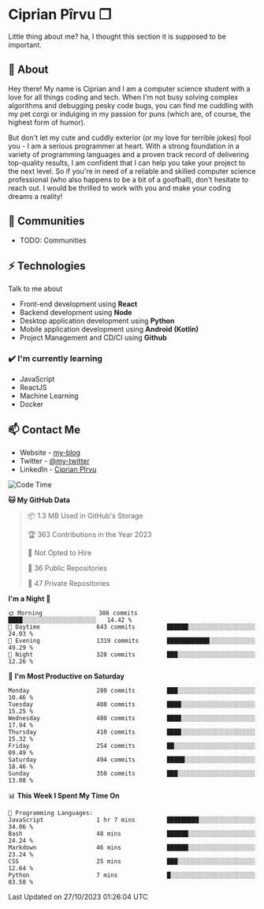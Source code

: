 # Ciprian Pîrvu ❐

Little thing about me? ha, I thought this section it is supposed to be important.

## 🧐 About

Hey there! My name is Ciprian and I am a computer science student with a love for all things coding and tech. When I'm not busy solving complex algorithms and debugging pesky code bugs, you can find me cuddling with my pet corgi or indulging in my passion for puns (which are, of course, the highest form of humor).

But don't let my cute and cuddly exterior (or my love for terrible jokes) fool you - I am a serious programmer at heart. With a strong foundation in a variety of programming languages and a proven track record of delivering top-quality results, I am confident that I can help you take your project to the next level. So if you're in need of a reliable and skilled computer science professional (who also happens to be a bit of a goofball), don't hesitate to reach out. I would be thrilled to work with you and make your coding dreams a reality!

## 👯 Communities

-   TODO: Communities

## ⚡ Technologies

Talk to me about

-   Front-end development using **React**
-   Backend development using **Node**
-   Desktop application development using **Python**
-   Mobile application development using **Android (Kotlin)**
-   Project Management and CD/CI using **Github**

### ✔️ I'm currently learning

-   JavaScript
-   ReactJS
-   Machine Learning
-   Docker

## 📫 Contact Me

-   Website - [my-blog]()
-   Twitter - [@my-twitter]()
-   LinkedIn - [Ciprian Pîrvu](https://www.linkedin.com/in/p%C3%AErvu-ciprian-cristian-4415991b1/)

<!--START_SECTION:waka-->
![Code Time](http://img.shields.io/badge/Code%20Time-1%2C794%20hrs%2018%20mins-blue)

**🐱 My GitHub Data** 

> 📦 1.3 MB Used in GitHub's Storage 
 > 
> 🏆 363 Contributions in the Year 2023
 > 
> 🚫 Not Opted to Hire
 > 
> 📜 36 Public Repositories 
 > 
> 🔑 47 Private Repositories 
 > 
**I'm a Night 🦉** 

```text
🌞 Morning                386 commits         ████░░░░░░░░░░░░░░░░░░░░░   14.42 % 
🌆 Daytime                643 commits         ██████░░░░░░░░░░░░░░░░░░░   24.03 % 
🌃 Evening                1319 commits        ████████████░░░░░░░░░░░░░   49.29 % 
🌙 Night                  328 commits         ███░░░░░░░░░░░░░░░░░░░░░░   12.26 % 
```
📅 **I'm Most Productive on Saturday** 

```text
Monday                   280 commits         ███░░░░░░░░░░░░░░░░░░░░░░   10.46 % 
Tuesday                  408 commits         ████░░░░░░░░░░░░░░░░░░░░░   15.25 % 
Wednesday                480 commits         ████░░░░░░░░░░░░░░░░░░░░░   17.94 % 
Thursday                 410 commits         ████░░░░░░░░░░░░░░░░░░░░░   15.32 % 
Friday                   254 commits         ██░░░░░░░░░░░░░░░░░░░░░░░   09.49 % 
Saturday                 494 commits         █████░░░░░░░░░░░░░░░░░░░░   18.46 % 
Sunday                   350 commits         ███░░░░░░░░░░░░░░░░░░░░░░   13.08 % 
```


📊 **This Week I Spent My Time On** 

```text
💬 Programming Languages: 
JavaScript               1 hr 7 mins         █████████░░░░░░░░░░░░░░░░   34.06 % 
Bash                     48 mins             ██████░░░░░░░░░░░░░░░░░░░   24.24 % 
Markdown                 46 mins             ██████░░░░░░░░░░░░░░░░░░░   23.24 % 
CSS                      25 mins             ███░░░░░░░░░░░░░░░░░░░░░░   12.64 % 
Python                   7 mins              █░░░░░░░░░░░░░░░░░░░░░░░░   03.58 % 
```


 Last Updated on 27/10/2023 01:26:04 UTC
<!--END_SECTION:waka-->
